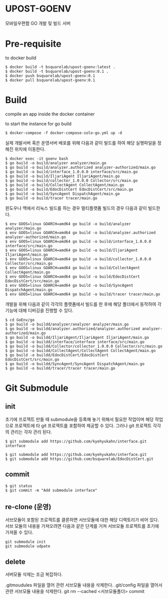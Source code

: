 # UPOST-GOENV
모바일우편함 GO 개발 및 빌드 서버

# Pre-requisite
to docker build
```
$ docker build -t bsquarelab/upost-goenv:latest .
$ docker build -t bsquarelab/upost-goenv:0.1 .
$ docker push bsquarelab/upost-goenv:0.1
$ docker pull bsquarelab/upost-goenv:0.1
```

# Build
compile an app inside the docker container

to start the instance for go build
```
$ docker-compose -f docker-compose-solo-go.yml up -d
```

실제 개발서버 혹은 운영서버 배포를 위해 다음과 같이 빌드를 하여 해당 실행파일을 정해진 위치에 이동한다.
```
$ docker exec -it goenv bash
$ go build -o build/analyzer analyzer/main.go
$ go build -o build/analyzer.authorized analyzer-authorized/main.go
$ go build -o build/interface_1.0.0.0 interface/src/main.go
$ go build -o build/IljariAgent IljariAgent/main.go
$ go build -o build/collector_1.0.0.0 Collector/src/main.go
$ go build -o build/CollectAgent CollectAgent/main.go
$ go build -o build/EdocDistCert EdocDistCert/src/main.go
$ go build -o build/SyncAgent DispatchAgent/main.go
$ go build -o build/tracer tracer/main.go
```

윈도우나 맥에서 리눅스 빌드를 하는 경우 멀티플랫폼 빌드의 경우 다음과 같이 빌드한다.
```
$ env GOOS=linux GOARCH=amd64 go build -o build/analyzer analyzer/main.go
$ env GOOS=linux GOARCH=amd64 go build -o build/analyzer.authorized analyzer-authorized/main.go
$ env GOOS=linux GOARCH=amd64 go build -o build/interface_1.0.0.0 interface/src/main.go
$ env GOOS=linux GOARCH=amd64 go build -o build/IljariAgent IljariAgent/main.go
$ env GOOS=linux GOARCH=amd64 go build -o build/collector_1.0.0.0 Collector/src/main.go
$ env GOOS=linux GOARCH=amd64 go build -o build/CollectAgent CollectAgent/main.go
$ env GOOS=linux GOARCH=amd64 go build -o build/EdocDistCert EdocDistCert/src/main.go
$ env GOOS=linux GOARCH=amd64 go build -o build/SyncAgent DispatchAgent/main.go
$ env GOOS=linux GOARCH=amd64 go build -o build/tracer tracer/main.go
```

개발을 위해 다음과 같이 각각의 플랫폼에서 빌드를 한 후에 해당 폴더에서 동작하여 각 기능에 대해 디버깅을 진행할 수 있다.
```
$ cd GoEnv/go
$ go build -o buildd/analyzer/analyzer analyzer/main.go
$ go build -o buildd/analyzer.authorized/analyzer.authorized analyzer-authorized/main.go
$ go build -o buildd/IljariAgent/IljariAgent IljariAgent/main.go
$ go build -o buildd/interface/interface interface/src/main.go
$ go build -o buildd/Collector/collector_1.0.0.0 Collector/src/main.go
$ go build -o buildd/CollectAgent/CollectAgent CollectAgent/main.go
$ go build -o buildd/EdocDistCert/EdocDistCert EdocDistCert/src/main.go
$ go build -o buildd/SyncAgent/SyncAgent DispatchAgent/main.go
$ go build -o buildd/tracer/tracer tracer/main.go
```

# Git Submodule
## init
초기에 프로젝트 만들 때 submodule을 등록해 놓기 위해서 필요한 작업이며 해당 작업으로 프로젝트에 타 git 프로젝트를 포함하여 제공할 수 있다. 그러나 git 프로젝트 각각의 관리는 각자 관리 된다. 
```
$ git submodule add https://github.com/kyehyukahn/interface.git interface

$ git submodule add https://github.com/kyehyukahn/interface.git
$ git submodule add https://github.com/bsquarelab/EdocDistCert.git
```
## commit
```
$ git status
$ git commit -m "Add submodule interface"
```
## re-clone (운영)
서브모듈이 포함된 프로젝트를 클론하면 서브모듈에 대한 해당 디렉토리가 비어 있다. 
서브 모듈의 내용을 가져오려면 다음과 같은 단계를 거쳐 서브모듈 프로젝트를 초기에 가져올 수 있다.
```
git submodule init
git submodule udpate
```

## delete
서버모듈 삭제는 조금 복잡하다.

.gitmoudules 파일을 열어 관련 서브모듈 내용을 삭제한다.
.git/config 파일을 열어서 관련 서브모듈 내용을 삭제한다.
git rm --cached <서브모듈폴더>
commit
